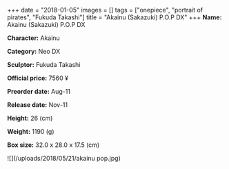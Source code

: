 +++
date = "2018-01-05"
images = []
tags = ["onepiece", "portrait of pirates", "Fukuda Takashi"]
title = "Akainu (Sakazuki) P.O.P DX"
+++
**Name:** Akainu (Sakazuki) P.O.P DX

**Character:** Akainu

**Category:** Neo DX

**Sculptor:** Fukuda Takashi

**Official price:** 7560 ¥

**Preorder date:** Aug-11

**Release date:** Nov-11

**Height:** 26 (cm)

**Weight:** 1190 (g)

**Box size:** 32.0 x 28.0 x 17.5 (cm)

![](/uploads/2018/05/21/akainu pop.jpg)